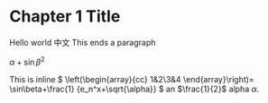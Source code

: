 # Chapter 1 Title

Hello world 中文
This ends a paragraph

$\alpha+\sin\beta^2$

This is inline $
\left(\begin{array}{cc}
1&2\\3&4
\end{array}\right)=
\sin\beta+\frac{1}
{e_n^x+\sqrt{\alpha}}
$ an $\frac{1}{2}$ alpha $\alpha$.